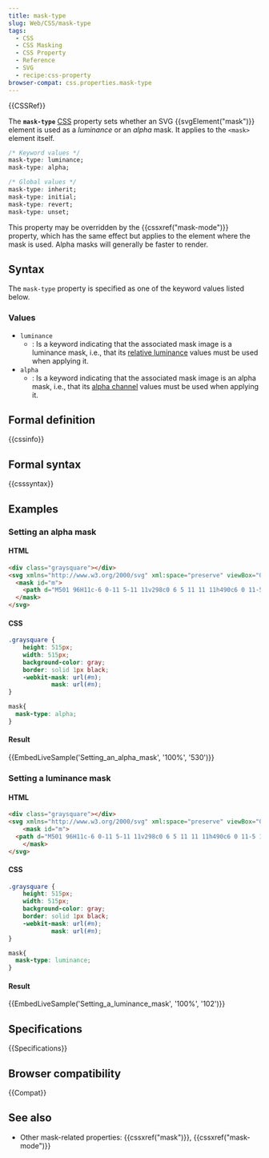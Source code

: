 ```yaml
---
title: mask-type
slug: Web/CSS/mask-type
tags:
  - CSS
  - CSS Masking
  - CSS Property
  - Reference
  - SVG
  - recipe:css-property
browser-compat: css.properties.mask-type
---
```

{{CSSRef}}

The **`mask-type`** [CSS](/en-US/docs/Web/CSS) property sets whether an SVG {{svgElement("mask")}} element is used as a _luminance_ or an _alpha_ mask. It applies to the `<mask>` element itself.

```css
/* Keyword values */
mask-type: luminance;
mask-type: alpha;

/* Global values */
mask-type: inherit;
mask-type: initial;
mask-type: revert;
mask-type: unset;
```

This property may be overridden by the {{cssxref("mask-mode")}} property, which has the same effect but applies to the element where the mask is used. Alpha masks will generally be faster to render.

## Syntax

The `mask-type` property is specified as one of the keyword values listed below.

### Values

- `luminance`
  - : Is a keyword indicating that the associated mask image is a luminance mask, i.e., that its [relative luminance](https://en.wikipedia.org/wiki/Luminance_%28relative%29) values must be used when applying it.
- `alpha`
  - : Is a keyword indicating that the associated mask image is an alpha mask, i.e., that its [alpha channel](https://en.wikipedia.org/wiki/Alpha_compositing) values must be used when applying it.

## Formal definition

{{cssinfo}}

## Formal syntax

{{csssyntax}}

## Examples

### Setting an alpha mask

#### HTML

```html
<div class="graysquare"></div>
<svg xmlns="http://www.w3.org/2000/svg" xml:space="preserve" viewBox="0 0 512 512">
  <mask id="m">
    <path d="M501 96H11c-6 0-11 5-11 11v298c0 6 5 11 11 11h490c6 0 11-5 11-11V107c0-6-5-11-11-11zm-10 299H21V117h470v278z"/>
  </mask>
</svg>
```

#### CSS

```css
.graysquare {
    height: 515px;
    width: 515px;
    background-color: gray;
    border: solid 1px black;
    -webkit-mask: url(#m);
            mask: url(#m);
}

mask{
  mask-type: alpha;
}
```

#### Result

{{EmbedLiveSample('Setting_an_alpha_mask', '100%', '530')}}

### Setting a luminance mask

#### HTML

```html
<div class="graysquare"></div>
<svg xmlns="http://www.w3.org/2000/svg" xml:space="preserve" viewBox="0 0 512 512">
    <mask id="m">
  <path d="M501 96H11c-6 0-11 5-11 11v298c0 6 5 11 11 11h490c6 0 11-5 11-11V107c0-6-5-11-11-11zm-10 299H21V117h470v278z"/>
    </mask>
</svg>
```

#### CSS

```css
.graysquare {
    height: 515px;
    width: 515px;
    background-color: gray;
    border: solid 1px black;
    -webkit-mask: url(#m);
            mask: url(#m);
}

mask{
  mask-type: luminance;
}
```

#### Result

{{EmbedLiveSample('Setting_a_luminance_mask', '100%', '102')}}

## Specifications

{{Specifications}}

## Browser compatibility

{{Compat}}

## See also

- Other mask-related properties: {{cssxref("mask")}}, {{cssxref("mask-mode")}}

